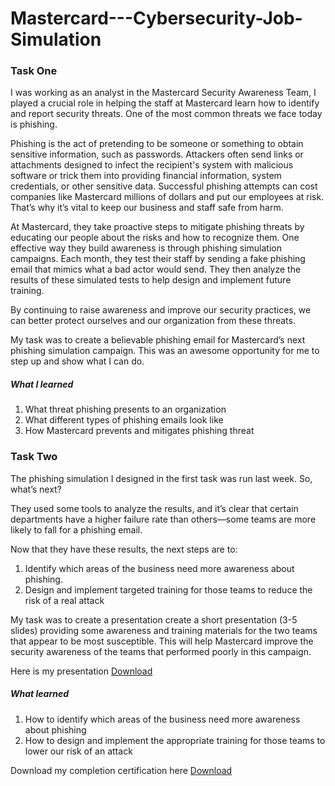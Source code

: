 # Mastercard---Cybersecurity-Job-Simulation

### Task One

I was working as an analyst in the Mastercard Security Awareness Team, I played a crucial role in helping the staff at Mastercard learn how to identify and report security threats. One of the most common threats we face today is phishing.

Phishing is the act of pretending to be someone or something to obtain sensitive information, such as passwords. Attackers often send links or attachments designed to infect the recipient's system with malicious software or trick them into providing financial information, system credentials, or other sensitive data. Successful phishing attempts can cost companies like Mastercard millions of dollars and put our employees at risk. That’s why it’s vital to keep our business and staff safe from harm.

At Mastercard, they take proactive steps to mitigate phishing threats by educating our people about the risks and how to recognize them. One effective way they build awareness is through phishing simulation campaigns. Each month, they test their staff by sending a fake phishing email that mimics what a bad actor would send. They then analyze the results of these simulated tests to help design and implement future training.

By continuing to raise awareness and improve our security practices, we can better protect ourselves and our organization from these threats.

My task was to create a believable phishing email for Mastercard’s next phishing simulation campaign. This was an awesome opportunity for me to step up and show what I can do.

##### What I learned
1. What threat phishing presents to an organization 
2. What different types of phishing emails look like
3. How Mastercard prevents and mitigates phishing threat

### Task Two

The phishing simulation I designed in the first task was run last week. So, what’s next?

They used some tools to analyze the results, and it’s clear that certain departments have a higher failure rate than others—some teams are more likely to fall for a phishing email.

Now that they have these results, the next steps are to:

1. Identify which areas of the business need more awareness about phishing.
2. Design and implement targeted training for those teams to reduce the risk of a real attack

My task was to create a presentation create a short presentation (3-5 slides) providing some awareness and training materials for the two teams that appear to be most susceptible. This will help Mastercard improve the security awareness of the teams that performed poorly in this campaign.

Here is my presentation  [Download](./presentation.pptx)

##### What learned
1. How to identify which areas of the business need more awareness about phishing
2. How to design and implement the appropriate training for those teams to lower our risk of an attack

Download my completion certification here
[Download](./mastercardcertificate.pptx)






